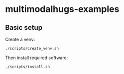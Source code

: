 # multimodalhugs-examples

## Basic setup

Create a venv:

    ./scripts/create_venv.sh

Then install required software:

    ./scripts/install.sh
